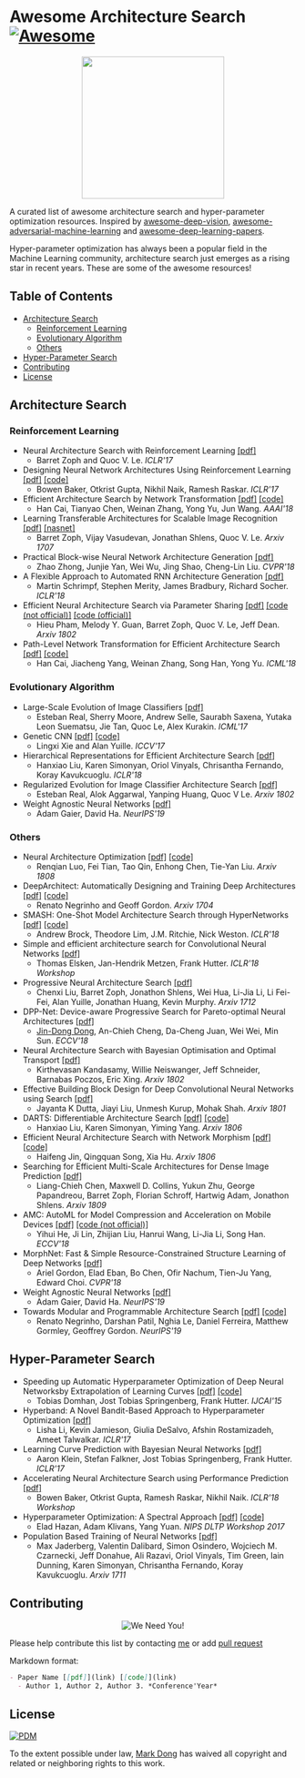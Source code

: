 # Awesome Architecture Search [![Awesome](https://awesome.re/badge.svg)](https://awesome.re)
<p align="center">
  <img width="250" src="https://camo.githubusercontent.com/1131548cf666e1150ebd2a52f44776d539f06324/68747470733a2f2f63646e2e7261776769742e636f6d2f73696e647265736f726875732f617765736f6d652f6d61737465722f6d656469612f6c6f676f2e737667" "Awesome!">
</p>

A curated list of awesome architecture search and hyper-parameter optimization resources. Inspired by [awesome-deep-vision](https://github.com/kjw0612/awesome-deep-vision), [awesome-adversarial-machine-learning](https://github.com/yenchenlin/awesome-adversarial-machine-learning) and [awesome-deep-learning-papers](https://github.com/terryum/awesome-deep-learning-papers).

Hyper-parameter optimization has always been a popular field in the Machine Learning community, architecture search just emerges as a rising star in recent years. These are some of the awesome resources!

## Table of Contents

- [Architecture Search](#architecture-search)
  - [Reinforcement Learning](#reinforcement-learning)
  - [Evolutionary Algorithm](#evolutionary-algorithm)
  - [Others](#others)
- [Hyper-Parameter Search](#hyper-parameter-search)
- [Contributing](#contributing)
- [License](#license)

## Architecture Search

### Reinforcement Learning
- Neural Architecture Search with Reinforcement Learning [[pdf]](https://arxiv.org/abs/1611.01578)
  - Barret Zoph and Quoc V. Le. *ICLR'17*
- Designing Neural Network Architectures Using Reinforcement Learning [[pdf]](https://arxiv.org/abs/1611.02167) [[code]](https://github.com/bowenbaker/metaqnn)
  - Bowen Baker, Otkrist Gupta, Nikhil Naik, Ramesh Raskar. *ICLR'17*
- Efficient Architecture Search by Network Transformation [[pdf]](https://arxiv.org/abs/1707.04873) [[code]](https://github.com/han-cai/EAS)
  - Han Cai, Tianyao Chen, Weinan Zhang, Yong Yu, Jun Wang. *AAAI'18*
- Learning Transferable Architectures for Scalable Image Recognition [[pdf]](https://arxiv.org/abs/1707.07012) [[nasnet]](https://github.com/tensorflow/models/tree/master/research/slim/nets/nasnet)
  - Barret Zoph, Vijay Vasudevan, Jonathan Shlens, Quoc V. Le. *Arxiv 1707*
- Practical Block-wise Neural Network Architecture Generation [[pdf]](https://arxiv.org/abs/1708.05552)
  - Zhao Zhong, Junjie Yan, Wei Wu, Jing Shao, Cheng-Lin Liu. *CVPR'18*
- A Flexible Approach to Automated RNN Architecture Generation [[pdf]](https://arxiv.org/abs/1712.07316)
  - Martin Schrimpf, Stephen Merity, James Bradbury, Richard Socher. *ICLR'18*
- Efficient Neural Architecture Search via Parameter Sharing [[pdf]](https://arxiv.org/abs/1802.03268) [[code (not official)]](https://github.com/carpedm20/ENAS-pytorch) [[code (official)]](https://github.com/melodyguan/enas)
  - Hieu Pham, Melody Y. Guan, Barret Zoph, Quoc V. Le, Jeff Dean. *Arxiv 1802*
- Path-Level Network Transformation for Efficient Architecture Search [[pdf]](https://arxiv.org/abs/1806.02639) [[code]](https://github.com/han-cai/PathLevel-EAS)
  - Han Cai, Jiacheng Yang, Weinan Zhang, Song Han, Yong Yu. *ICML'18*

### Evolutionary Algorithm
- Large-Scale Evolution of Image Classifiers [[pdf]](https://arxiv.org/abs/1703.01041)
  - Esteban Real, Sherry Moore, Andrew Selle, Saurabh Saxena, Yutaka Leon Suematsu, Jie Tan, Quoc Le, Alex Kurakin. *ICML'17*
- Genetic CNN [[pdf]](https://arxiv.org/abs/1703.01513) [[code]](https://github.com/aqibsaeed/Genetic-CNN)
  - Lingxi Xie and Alan Yuille. *ICCV'17*
- Hierarchical Representations for Efficient Architecture Search [[pdf]](https://arxiv.org/abs/1711.00436)
  - Hanxiao Liu, Karen Simonyan, Oriol Vinyals, Chrisantha Fernando, Koray Kavukcuoglu. *ICLR'18*
- Regularized Evolution for Image Classifier Architecture Search [[pdf]](https://arxiv.org/abs/1802.01548)
  - Esteban Real, Alok Aggarwal, Yanping Huang, Quoc V Le. *Arxiv 1802*
- Weight Agnostic Neural Networks [[pdf]](https://arxiv.org/abs/1906.04358)
  - Adam Gaier, David Ha. *NeurIPS'19*

### Others
- Neural Architecture Optimization [[pdf]](https://arxiv.org/abs/1808.07233) [[code]](https://github.com/renqianluo/NAO)
  - Renqian Luo, Fei Tian, Tao Qin, Enhong Chen, Tie-Yan Liu. *Arxiv 1808*
- DeepArchitect: Automatically Designing and Training Deep Architectures [[pdf]](https://arxiv.org/abs/1704.08792) [[code]](https://github.com/negrinho/deep_architect)
  - Renato Negrinho and Geoff Gordon. *Arxiv 1704*
- SMASH: One-Shot Model Architecture Search through HyperNetworks [[pdf]](https://arxiv.org/abs/1708.05344) [[code]](https://github.com/ajbrock/SMASH)
  - Andrew Brock, Theodore Lim, J.M. Ritchie, Nick Weston. *ICLR'18*
- Simple and efficient architecture search for Convolutional Neural Networks [[pdf]](https://arxiv.org/abs/1711.04528)
  - Thomas Elsken, Jan-Hendrik Metzen, Frank Hutter. *ICLR'18 Workshop*
- Progressive Neural Architecture Search [[pdf]](https://arxiv.org/abs/1712.00559)
  - Chenxi Liu, Barret Zoph, Jonathon Shlens, Wei Hua, Li-Jia Li, Li Fei-Fei, Alan Yuille, Jonathan Huang, Kevin Murphy. *Arxiv 1712*
- DPP-Net: Device-aware Progressive Search for Pareto-optimal Neural Architectures [[pdf]](https://arxiv.org/abs/1806.08198)
  - [Jin-Dong Dong](https://markdtw.github.io), An-Chieh Cheng, Da-Cheng Juan, Wei Wei, Min Sun. *ECCV'18*
- Neural Architecture Search with Bayesian Optimisation and Optimal Transport [[pdf]](https://arxiv.org/abs/1802.07191)
  - Kirthevasan Kandasamy, Willie Neiswanger, Jeff Schneider, Barnabas Poczos, Eric Xing. *Arxiv 1802*
- Effective Building Block Design for Deep Convolutional Neural Networks using Search [[pdf]](https://arxiv.org/abs/1801.08577)
  - Jayanta K Dutta, Jiayi Liu, Unmesh Kurup, Mohak Shah. *Arxiv 1801*
- DARTS: Differentiable Architecture Search [[pdf]](https://arxiv.org/abs/1806.09055) [[code]](https://github.com/quark0/darts)
  - Hanxiao Liu, Karen Simonyan, Yiming Yang. *Arxiv 1806*
- Efficient Neural Architecture Search with Network Morphism [[pdf]](https://arxiv.org/abs/1806.10282) [[code]](https://github.com/jhfjhfj1/autokeras)
  - Haifeng Jin, Qingquan Song, Xia Hu. *Arxiv 1806*
- Searching for Efficient Multi-Scale Architectures for Dense Image Prediction [[pdf]](https://arxiv.org/abs/1809.04184) 
  - Liang-Chieh Chen, Maxwell D. Collins, Yukun Zhu, George Papandreou, Barret Zoph, Florian Schroff, Hartwig Adam, Jonathon Shlens. *Arxiv 1809*
- AMC: AutoML for Model Compression and Acceleration on Mobile Devices [[pdf]](http://openaccess.thecvf.com/content_ECCV_2018/papers/Yihui_He_AMC_Automated_Model_ECCV_2018_paper.pdf) [[code (not official)]](https://github.com/Tencent/PocketFlow)
  - Yihui He, Ji Lin, Zhijian Liu, Hanrui Wang, Li-Jia Li, Song Han. *ECCV'18*
- MorphNet: Fast & Simple Resource-Constrained Structure Learning of Deep Networks [[pdf]](http://openaccess.thecvf.com/content_cvpr_2018/papers/Gordon_MorphNet_Fast__CVPR_2018_paper.pdf)
  - Ariel Gordon, Elad Eban, Bo Chen, Ofir Nachum, Tien-Ju Yang, Edward Choi. *CVPR'18*
- Weight Agnostic Neural Networks [[pdf]](https://arxiv.org/abs/1906.04358)
  - Adam Gaier, David Ha. *NeurIPS'19*
- Towards Modular and Programmable Architecture Search [[pdf]](https://arxiv.org/abs/1909.13404) [[code]](https://github.com/negrinho/deep_architect)
  - Renato Negrinho, Darshan Patil, Nghia Le, Daniel Ferreira, Matthew Gormley, Geoffrey Gordon. *NeurIPS'19*

## Hyper-Parameter Search
- Speeding up Automatic Hyperparameter Optimization of Deep Neural Networksby Extrapolation of Learning Curves [[pdf]](http://ml.informatik.uni-freiburg.de/papers/15-IJCAI-Extrapolation_of_Learning_Curves.pdf) [[code]](https://github.com/automl/pylearningcurvepredictor)
  - Tobias Domhan, Jost Tobias Springenberg, Frank Hutter. *IJCAI'15*
- Hyperband: A Novel Bandit-Based Approach to Hyperparameter Optimization [[pdf]](https://arxiv.org/abs/1603.06560)
  - Lisha Li, Kevin Jamieson, Giulia DeSalvo, Afshin Rostamizadeh, Ameet Talwalkar. *ICLR'17*
- Learning Curve Prediction with Bayesian Neural Networks [[pdf]](http://ml.informatik.uni-freiburg.de/papers/17-ICLR-LCNet.pdf)
  - Aaron Klein, Stefan Falkner, Jost Tobias Springenberg, Frank Hutter. *ICLR'17*
- Accelerating Neural Architecture Search using Performance Prediction [[pdf]](https://arxiv.org/abs/1705.10823)
  - Bowen Baker, Otkrist Gupta, Ramesh Raskar, Nikhil Naik. *ICLR'18 Workshop*
- Hyperparameter Optimization: A Spectral Approach [[pdf]](https://arxiv.org/abs/1706.00764) [[code]](https://github.com/callowbird/Harmonica)
  - Elad Hazan, Adam Klivans, Yang Yuan. *NIPS DLTP Workshop 2017*
- Population Based Training of Neural Networks [[pdf]](https://arxiv.org/abs/1711.09846)
  - Max Jaderberg, Valentin Dalibard, Simon Osindero, Wojciech M. Czarnecki, Jeff Donahue, Ali Razavi, Oriol Vinyals, Tim Green, Iain Dunning, Karen Simonyan, Chrisantha Fernando, Koray Kavukcuoglu. *Arxiv 1711*


## Contributing
<p align="center">
  <img src="http://cdn1.sportngin.com/attachments/news_article/7269/5172/needyou_small.jpg" alt="We Need You!">
</p>

Please help contribute this list by contacting [me](https://markdtw.github.io/) or add [pull request](https://github.com/markdtw/awesome-architecture-search/pulls)

Markdown format:
```markdown
- Paper Name [[pdf]](link) [[code]](link)
  - Author 1, Author 2, Author 3. *Conference'Year*
```


## License

[![PDM](https://licensebuttons.net/p/mark/1.0/88x31.png)](https://creativecommons.org/publicdomain/zero/1.0/)

To the extent possible under law, [Mark Dong](https://markdtw.github.io/) has waived all copyright and related or neighboring rights to this work.
